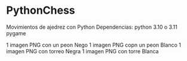 # PythonChess
Movimientos de ajedrez con Python
Dependencias:
python 3.10 o 3.11
pygame

1 imagen PNG con un peon Nego
1 imagen PNG copn un peon Blanco
1 imagen PNG con torreo Negra
1 imagen PNG con torre Blanca
